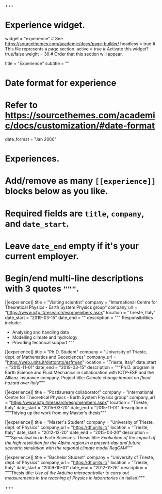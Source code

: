 +++
# Experience widget.
widget = "experience"  # See https://sourcethemes.com/academic/docs/page-builder/
headless = true  # This file represents a page section.
active = true  # Activate this widget? true/false
weight = 30  # Order that this section will appear.

title = "Experience"
subtitle = ""

# Date format for experience
#   Refer to https://sourcethemes.com/academic/docs/customization/#date-format
date_format = "Jan 2006"

# Experiences.
#   Add/remove as many `[[experience]]` blocks below as you like.
#   Required fields are `title`, `company`, and `date_start`.
#   Leave `date_end` empty if it's your current employer.
#   Begin/end multi-line descriptions with 3 quotes `"""`.

[[experience]]
  title = "Visiting scientist"
  company = "International Centre for Theoretical Physics - Earth System Physics group"
  company_url = "https://www.ictp.it/research/esp/members.aspx"
  location = "Trieste, Italy"
  date_start = "2019-03-15"
  date_end = ""
  description = """
  Responsibilities include:

  * Analysing and handling data
  * Modelling climate and hydrology
  * Providing technical support
  """

[[experience]]
  title = "Ph.D. Student"
  company = "University of Trieste, dept. of Mathematics and Geosciences"
  company_url = "https://web.units.it/dottorato/esfm/en"
  location = "Trieste, Italy"
  date_start = "2015-11-01"
  date_end = "2019-03-15"
  description = """Ph.D. program in Earth Science and Fluid Mechanics in collaboration with ICTP-ESP and the Allianz insurance company. Project title: _Climate change impact on flood hazard over Italy_"""

[[experience]]
  title = "Postlauream collaborator"
  company = "International Centre for Theoretical Physics - Earth System Physics group"
  company_url = "https://www.ictp.it/research/esp/members.aspx"
  location = "Trieste, Italy"
  date_start = "2015-03-20"
  date_end = "2015-11-01"
  description = """Tidying up the work from my Master's thesis"""

[[experience]]
  title = "Master's Student"
  company = "University of Trieste, dept. of Physics"
  company_url = "https://df.units.it/"
  location = "Trieste, Italy"
  date_start = "2012-12-20"
  date_end = "2015-03-20"
  description = """Specialisation in Earth Sciences. Thesis title: _Evaluation of the impact of the high resolution for the Alpine region in a present-day and future scenario simulation with the regional climate model RegCM4_"""

[[experience]]
  title = "Bachelor Student"
  company = "University of Trieste, dept. of Physics"
  company_url = "https://df.units.it/"
  location = "Trieste, Italy"
  date_start = "2009-10-01"
  date_end = "2012-11-26"
  description = """Thesis title: _Use of the Arduino microcontroller to carry out measurements in the teaching of Physics in laboratories_ (in Italian)"""

+++
